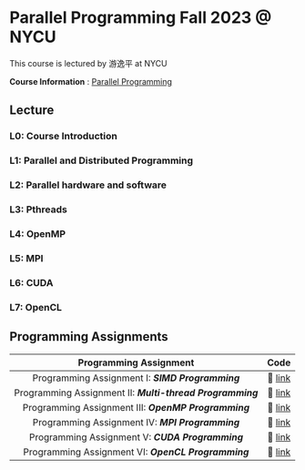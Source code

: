 # Parallel Programming Fall 2023 @ NYCU

This course is lectured by 游逸平 at NYCU

**Course Information** : [Parallel Programming](https://timetable.nycu.edu.tw/?r=main/crsoutline&Acy=112&Sem=1&CrsNo=535501&lang=zh-tw)

## Lecture

### L0: Course Introduction

### L1: Parallel and Distributed Programming

### L2: Parallel hardware and software

### L3: Pthreads

### L4: OpenMP

### L5: MPI

### L6: CUDA

### L7: OpenCL

## Programming Assignments

|                  Programming Assignment                   |         Code          |
| :-------------------------------------------------------: | :-------------------: |
|     Programming Assignment I: **_SIMD Programming_**      | :link: [link](./HW1/) |
| Programming Assignment II: **_Multi-thread Programming_** | :link: [link](./HW2/) |
|   Programming Assignment III: **_OpenMP Programming_**    | :link: [link](./HW3/) |
|     Programming Assignment IV: **_MPI Programming_**      | :link: [link](./HW4/) |
|     Programming Assignment V: **_CUDA Programming_**      | :link: [link](./HW5/) |
|    Programming Assignment VI: **_OpenCL Programming_**    | :link: [link](./HW6/) |
